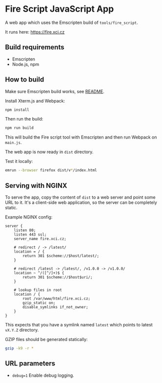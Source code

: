 Fire Script JavaScript App
==========================

A web app which uses the Emscripten build of `tools/fire_script`.

It runs here: https://fire.xci.cz

## Build requirements

* Emscripten
* Node.js, npm

## How to build

Make sure Emscripten build works, see [README](../../README.adoc#emscripten).

Install Xterm.js and Webpack:
```bash
npm install
````

Then run the build:
```bash
npm run build
````

This will build the Fire script tool with Emscripten and then run Webpack on `main.js`.

The web app is now ready in `dist` directory.

Test it locally:
```bash
emrun --browser firefox dist/v*/index.html
````

## Serving with NGINX

To serve the app, copy the content of `dist` to a web server and point some URL to it.
It's a client-side web application, so the server can be completely static.

Example NGINX config:

```
server {
    listen 80;
    listen 443 ssl;
    server_name fire.xci.cz;

    # redirect / -> /latest/
    location = / {
        return 301 $scheme://$host/latest/;
    }

    # redirect /latest -> /latest/, /v1.0.0 -> /v1.0.0/
    location ~ ^/([^/]+)$ {
        return 301 $scheme://$host$uri/;
    }

    # lookup files in root
    location / {
        root /var/www/html/fire.xci.cz;
        gzip_static on;
        disable_symlinks if_not_owner;
    }
}
```

This expects that you have a symlink named `latest` which points to latest `vX.Y.Z` directory.

GZIP files should be generated statically:
```bash
gzip -k9 -r *
````

## URL parameters

* `debug=1` Enable debug logging.
